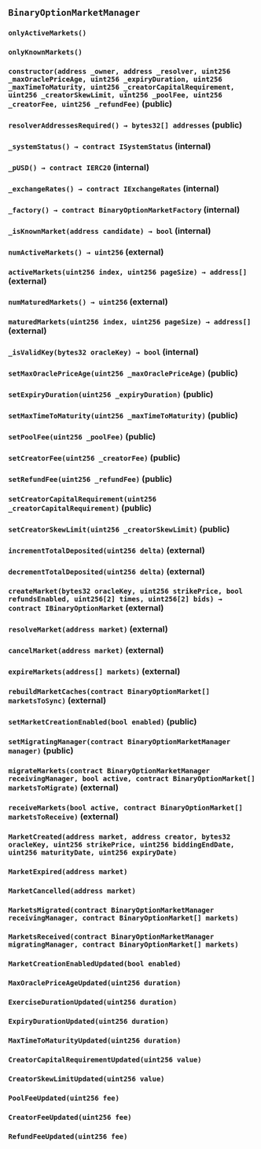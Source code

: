 ## `BinaryOptionMarketManager`

### `onlyActiveMarkets()`

### `onlyKnownMarkets()`

### `constructor(address _owner, address _resolver, uint256 _maxOraclePriceAge, uint256 _expiryDuration, uint256 _maxTimeToMaturity, uint256 _creatorCapitalRequirement, uint256 _creatorSkewLimit, uint256 _poolFee, uint256 _creatorFee, uint256 _refundFee)` (public)

### `resolverAddressesRequired() → bytes32[] addresses` (public)

### `_systemStatus() → contract ISystemStatus` (internal)

### `_pUSD() → contract IERC20` (internal)

### `_exchangeRates() → contract IExchangeRates` (internal)

### `_factory() → contract BinaryOptionMarketFactory` (internal)

### `_isKnownMarket(address candidate) → bool` (internal)

### `numActiveMarkets() → uint256` (external)

### `activeMarkets(uint256 index, uint256 pageSize) → address[]` (external)

### `numMaturedMarkets() → uint256` (external)

### `maturedMarkets(uint256 index, uint256 pageSize) → address[]` (external)

### `_isValidKey(bytes32 oracleKey) → bool` (internal)

### `setMaxOraclePriceAge(uint256 _maxOraclePriceAge)` (public)

### `setExpiryDuration(uint256 _expiryDuration)` (public)

### `setMaxTimeToMaturity(uint256 _maxTimeToMaturity)` (public)

### `setPoolFee(uint256 _poolFee)` (public)

### `setCreatorFee(uint256 _creatorFee)` (public)

### `setRefundFee(uint256 _refundFee)` (public)

### `setCreatorCapitalRequirement(uint256 _creatorCapitalRequirement)` (public)

### `setCreatorSkewLimit(uint256 _creatorSkewLimit)` (public)

### `incrementTotalDeposited(uint256 delta)` (external)

### `decrementTotalDeposited(uint256 delta)` (external)

### `createMarket(bytes32 oracleKey, uint256 strikePrice, bool refundsEnabled, uint256[2] times, uint256[2] bids) → contract IBinaryOptionMarket` (external)

### `resolveMarket(address market)` (external)

### `cancelMarket(address market)` (external)

### `expireMarkets(address[] markets)` (external)

### `rebuildMarketCaches(contract BinaryOptionMarket[] marketsToSync)` (external)

### `setMarketCreationEnabled(bool enabled)` (public)

### `setMigratingManager(contract BinaryOptionMarketManager manager)` (public)

### `migrateMarkets(contract BinaryOptionMarketManager receivingManager, bool active, contract BinaryOptionMarket[] marketsToMigrate)` (external)

### `receiveMarkets(bool active, contract BinaryOptionMarket[] marketsToReceive)` (external)

### `MarketCreated(address market, address creator, bytes32 oracleKey, uint256 strikePrice, uint256 biddingEndDate, uint256 maturityDate, uint256 expiryDate)`

### `MarketExpired(address market)`

### `MarketCancelled(address market)`

### `MarketsMigrated(contract BinaryOptionMarketManager receivingManager, contract BinaryOptionMarket[] markets)`

### `MarketsReceived(contract BinaryOptionMarketManager migratingManager, contract BinaryOptionMarket[] markets)`

### `MarketCreationEnabledUpdated(bool enabled)`

### `MaxOraclePriceAgeUpdated(uint256 duration)`

### `ExerciseDurationUpdated(uint256 duration)`

### `ExpiryDurationUpdated(uint256 duration)`

### `MaxTimeToMaturityUpdated(uint256 duration)`

### `CreatorCapitalRequirementUpdated(uint256 value)`

### `CreatorSkewLimitUpdated(uint256 value)`

### `PoolFeeUpdated(uint256 fee)`

### `CreatorFeeUpdated(uint256 fee)`

### `RefundFeeUpdated(uint256 fee)`
